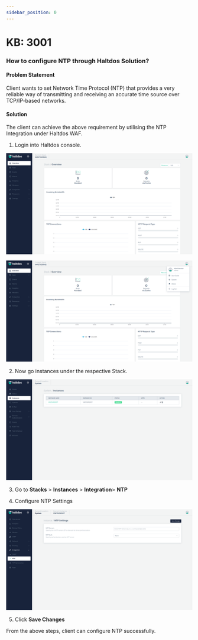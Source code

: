 ```yaml
---
sidebar_position: 0
---
```


# KB: 3001

### How to configure NTP through Haltdos Solution?

#### Problem Statement

Client wants to set Network Time Protocol (NTP) that provides a very reliable way of transmitting and receiving an accurate time source over TCP/IP-based networks.

#### Solution

The client can achieve the above requirement by utilising the NTP Integration under Haltdos WAF.

1. Login into Haltdos console.

![login](/img/platform/v7/kb/kb8.png)

![login](/img/platform/v7/kb/kb9.png)


2. Now go instances under the respective Stack.

![login](/img/platform/v7/kb/kb10.png)

3. Go to **Stacks** > **Instances** > **Integration**> **NTP**

4. Configure NTP Settings  

![login](/img/platform/v7/kb/kb11.png)

5. Click **Save Changes**

From the above steps, client can configure NTP successfully.